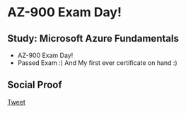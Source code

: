 
# AZ-900 Exam Day!

## Study: Microsoft Azure Fundamentals 

- AZ-900 Exam Day!
- Passed Exam :) And My first ever certificate on hand :)

## Social Proof

[Tweet](https://twitter.com/SudhaKishoreBC/status/1292459653494906881)